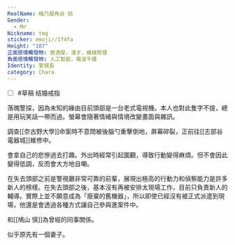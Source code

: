 ```yaml
---
RealName: 梅乃屋角谷 紡
Gender:
  - M♂
Nickname: tmg
sticker: emoji//1f4fa
Height: "187"
正面感情觸發物: 居酒屋，漫才，機械修理
負面感情觸發物: 人工智能，電波干擾
Identity: 警視長
category: Chara
---
```

- [ ] #草稿 结婚戒指

落魄警探，因為未知的緣由目前頭部是一台老式電視機。本人也對此隻字不提，總是用玩笑話一帶而過。螢幕會隨著情緒與情境改變畫面與雜訊。

調查[[奈古野大學]]命案時不意問被後腦勺重擊倒地，屏幕碎裂，正前往[[志部谷電器城]]維修中。

會拿自己的悲慘過去打趣。外出時經常引起圍觀，導致行動變得麻煩。但不會因此變得低調，反而會大方地自嘲。

在失去頭部之前是警視廳非常可靠的前輩，展現出極高的行動力和偵察能力是許多新人的榜樣。在失去頭部之後，基本沒有再被安排太現場工作，目前只負責新人的輔導。實際上並不願意成為「廢棄的舊機器」，所以即使已經沒有被正式派遣到現場，他還是會透過各種方式讓自己參與進案件中。

和[[鳩山 慎]]為曾經的同事關係。

似乎原先有一個妻子。